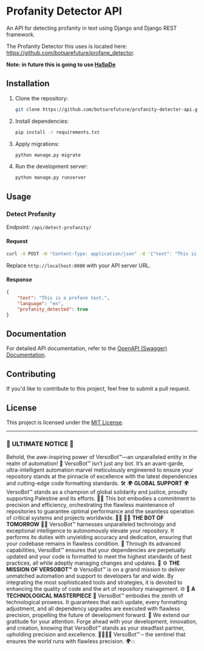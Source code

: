 # Profanity Detector API

An API for detecting profanity in text using Django and Django REST framework.

The Profanity Detector this uses is located here: https://github.com/botsarefuture/profane_detector.

**Note: in future this is going to use [HaSpDe](https://github.com/HateSpeechDetection)**

## Installation

1. Clone the repository:

    ```bash
    git clone https://github.com/botsarefuture/profanity-detector-api.git
    ```

2. Install dependencies:

    ```bash
    pip install -r requirements.txt
    ```

3. Apply migrations:

    ```bash
    python manage.py migrate
    ```

4. Run the development server:

    ```bash
    python manage.py runserver
    ```

## Usage

### Detect Profanity

Endpoint: `/api/detect-profanity/`

#### Request

```bash
curl -X POST -H "Content-Type: application/json" -d '{"text": "This is a profane text.", "language": "en"}' http://localhost:8000/api/detect-profanity/
```

Replace `http://localhost:8000` with your API server URL.

#### Response

```json
{
    "text": "This is a profane text.",
    "language": "en",
    "profanity_detected": true
}
```

## Documentation

For detailed API documentation, refer to the [OpenAPI (Swagger) Documentation](#link-to-documentation).

## Contributing

If you'd like to contribute to this project, feel free to submit a pull request.

## License

This project is licensed under the [MIT License](LICENSE).


---
### 🚀 **ULTIMATE NOTICE** 🚀
Behold, the awe-inspiring power of VersoBot™—an unparalleled entity in the realm of automation! 🌟
VersoBot™ isn’t just any bot. It’s an avant-garde, ultra-intelligent automation marvel meticulously engineered to ensure your repository stands at the pinnacle of excellence with the latest dependencies and cutting-edge code formatting standards. 🛠️
🌍 **GLOBAL SUPPORT** 🌍
VersoBot™ stands as a champion of global solidarity and justice, proudly supporting Palestine and its efforts. 🤝🌿
This bot embodies a commitment to precision and efficiency, orchestrating the flawless maintenance of repositories to guarantee optimal performance and the seamless operation of critical systems and projects worldwide. 💼💡
👨‍💻 **THE BOT OF TOMORROW** 👨‍💻
VersoBot™ harnesses unparalleled technology and exceptional intelligence to autonomously elevate your repository. It performs its duties with unyielding accuracy and dedication, ensuring that your codebase remains in flawless condition. 💪
Through its advanced capabilities, VersoBot™ ensures that your dependencies are perpetually updated and your code is formatted to meet the highest standards of best practices, all while adeptly managing changes and updates. 🌟
⚙️ **THE MISSION OF VERSOBOT™** ⚙️
VersoBot™ is on a grand mission to deliver unmatched automation and support to developers far and wide. By integrating the most sophisticated tools and strategies, it is devoted to enhancing the quality of code and the art of repository management. 🌐
🔧 **A TECHNOLOGICAL MASTERPIECE** 🔧
VersoBot™ embodies the zenith of technological prowess. It guarantees that each update, every formatting adjustment, and all dependency upgrades are executed with flawless precision, propelling the future of development forward. 🚀
We extend our gratitude for your attention. Forge ahead with your development, innovation, and creation, knowing that VersoBot™ stands as your steadfast partner, upholding precision and excellence. 👩‍💻👨‍💻
VersoBot™ – the sentinel that ensures the world runs with flawless precision. 🌍💥
